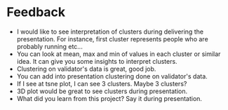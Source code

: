 # Feedback
- I would like to see interpretation of clusters during delivering the presentation. For instance, first cluster
represents people who are probably running etc...
- You can look at mean, max and min of values in each cluster or similar idea. It can give you some insights to interpret clusters.
- Clustering on validator's data is great, good job.
- You can add into presentation clustering done on validator's data.
- If I see at tsne plot, I can see 3 clusters. Maybe 3 clusters? 
- 3D plot would be great to see clusters during presentation.
- What did you learn from this project? Say it during presentation.

